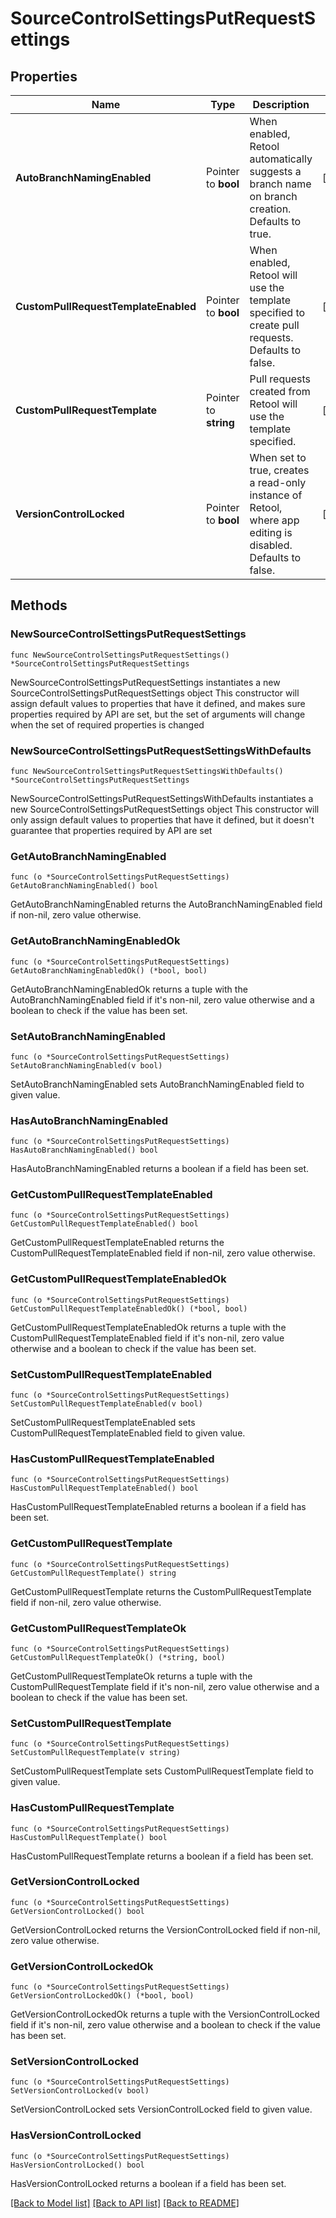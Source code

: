 # SourceControlSettingsPutRequestSettings

## Properties

Name | Type | Description | Notes
------------ | ------------- | ------------- | -------------
**AutoBranchNamingEnabled** | Pointer to **bool** | When enabled, Retool automatically suggests a branch name on branch creation. Defaults to true. | [optional] 
**CustomPullRequestTemplateEnabled** | Pointer to **bool** | When enabled, Retool will use the template specified to create pull requests. Defaults to false. | [optional] 
**CustomPullRequestTemplate** | Pointer to **string** | Pull requests created from Retool will use the template specified. | [optional] 
**VersionControlLocked** | Pointer to **bool** | When set to true, creates a read-only instance of Retool, where app editing is disabled. Defaults to false. | [optional] 

## Methods

### NewSourceControlSettingsPutRequestSettings

`func NewSourceControlSettingsPutRequestSettings() *SourceControlSettingsPutRequestSettings`

NewSourceControlSettingsPutRequestSettings instantiates a new SourceControlSettingsPutRequestSettings object
This constructor will assign default values to properties that have it defined,
and makes sure properties required by API are set, but the set of arguments
will change when the set of required properties is changed

### NewSourceControlSettingsPutRequestSettingsWithDefaults

`func NewSourceControlSettingsPutRequestSettingsWithDefaults() *SourceControlSettingsPutRequestSettings`

NewSourceControlSettingsPutRequestSettingsWithDefaults instantiates a new SourceControlSettingsPutRequestSettings object
This constructor will only assign default values to properties that have it defined,
but it doesn't guarantee that properties required by API are set

### GetAutoBranchNamingEnabled

`func (o *SourceControlSettingsPutRequestSettings) GetAutoBranchNamingEnabled() bool`

GetAutoBranchNamingEnabled returns the AutoBranchNamingEnabled field if non-nil, zero value otherwise.

### GetAutoBranchNamingEnabledOk

`func (o *SourceControlSettingsPutRequestSettings) GetAutoBranchNamingEnabledOk() (*bool, bool)`

GetAutoBranchNamingEnabledOk returns a tuple with the AutoBranchNamingEnabled field if it's non-nil, zero value otherwise
and a boolean to check if the value has been set.

### SetAutoBranchNamingEnabled

`func (o *SourceControlSettingsPutRequestSettings) SetAutoBranchNamingEnabled(v bool)`

SetAutoBranchNamingEnabled sets AutoBranchNamingEnabled field to given value.

### HasAutoBranchNamingEnabled

`func (o *SourceControlSettingsPutRequestSettings) HasAutoBranchNamingEnabled() bool`

HasAutoBranchNamingEnabled returns a boolean if a field has been set.

### GetCustomPullRequestTemplateEnabled

`func (o *SourceControlSettingsPutRequestSettings) GetCustomPullRequestTemplateEnabled() bool`

GetCustomPullRequestTemplateEnabled returns the CustomPullRequestTemplateEnabled field if non-nil, zero value otherwise.

### GetCustomPullRequestTemplateEnabledOk

`func (o *SourceControlSettingsPutRequestSettings) GetCustomPullRequestTemplateEnabledOk() (*bool, bool)`

GetCustomPullRequestTemplateEnabledOk returns a tuple with the CustomPullRequestTemplateEnabled field if it's non-nil, zero value otherwise
and a boolean to check if the value has been set.

### SetCustomPullRequestTemplateEnabled

`func (o *SourceControlSettingsPutRequestSettings) SetCustomPullRequestTemplateEnabled(v bool)`

SetCustomPullRequestTemplateEnabled sets CustomPullRequestTemplateEnabled field to given value.

### HasCustomPullRequestTemplateEnabled

`func (o *SourceControlSettingsPutRequestSettings) HasCustomPullRequestTemplateEnabled() bool`

HasCustomPullRequestTemplateEnabled returns a boolean if a field has been set.

### GetCustomPullRequestTemplate

`func (o *SourceControlSettingsPutRequestSettings) GetCustomPullRequestTemplate() string`

GetCustomPullRequestTemplate returns the CustomPullRequestTemplate field if non-nil, zero value otherwise.

### GetCustomPullRequestTemplateOk

`func (o *SourceControlSettingsPutRequestSettings) GetCustomPullRequestTemplateOk() (*string, bool)`

GetCustomPullRequestTemplateOk returns a tuple with the CustomPullRequestTemplate field if it's non-nil, zero value otherwise
and a boolean to check if the value has been set.

### SetCustomPullRequestTemplate

`func (o *SourceControlSettingsPutRequestSettings) SetCustomPullRequestTemplate(v string)`

SetCustomPullRequestTemplate sets CustomPullRequestTemplate field to given value.

### HasCustomPullRequestTemplate

`func (o *SourceControlSettingsPutRequestSettings) HasCustomPullRequestTemplate() bool`

HasCustomPullRequestTemplate returns a boolean if a field has been set.

### GetVersionControlLocked

`func (o *SourceControlSettingsPutRequestSettings) GetVersionControlLocked() bool`

GetVersionControlLocked returns the VersionControlLocked field if non-nil, zero value otherwise.

### GetVersionControlLockedOk

`func (o *SourceControlSettingsPutRequestSettings) GetVersionControlLockedOk() (*bool, bool)`

GetVersionControlLockedOk returns a tuple with the VersionControlLocked field if it's non-nil, zero value otherwise
and a boolean to check if the value has been set.

### SetVersionControlLocked

`func (o *SourceControlSettingsPutRequestSettings) SetVersionControlLocked(v bool)`

SetVersionControlLocked sets VersionControlLocked field to given value.

### HasVersionControlLocked

`func (o *SourceControlSettingsPutRequestSettings) HasVersionControlLocked() bool`

HasVersionControlLocked returns a boolean if a field has been set.


[[Back to Model list]](../README.md#documentation-for-models) [[Back to API list]](../README.md#documentation-for-api-endpoints) [[Back to README]](../README.md)


